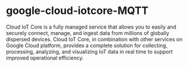# google-cloud-iotcore-MQTT
Cloud IoT Core is a fully managed service that allows you to easily and securely connect, manage, and ingest data from millions of globally dispersed devices. Cloud IoT Core, in combination with other services on Google Cloud platform, provides a complete solution for collecting, processing, analyzing, and visualizing IoT data in real time to support improved operational efficiency.

